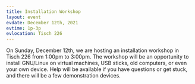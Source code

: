 ```yaml
---
title: Installation Workshop
layout: event
evdate: December 12th, 2021
evtime: 1p-3p
evlocation: Tisch 226
---
```


On Sunday, December 12th, we are hosting an installation workshop in Tisch 226 from 1:00pm to 3:00pm. The workshop will be an opportunity to install GNU/Linux on virtual machines, USB sticks, old computers, or even your own device. Help will be available if you have questions or get stuck, and there will be a few demonstration devices.
